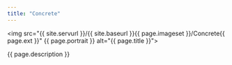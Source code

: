 ```yaml
---
title: "Concrete"
---
```

<img src="{{ site.servurl }}/{{ site.baseurl }}{{ page.imageset }}/Concrete{{ page.ext }}" {{ page.portrait }} alt="{{ page.title }}">
<div>
  {{ page.description }}
</div>
